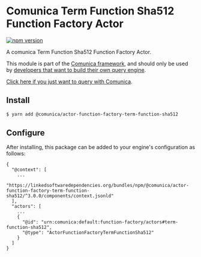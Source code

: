 # Comunica Term Function Sha512 Function Factory Actor

[![npm version](https://badge.fury.io/js/%40comunica%2Factor-function-factory-term-function-sha512.svg)](https://www.npmjs.com/package/@comunica/actor-function-factory-term-function-sha512)

A comunica Term Function Sha512 Function Factory Actor.

This module is part of the [Comunica framework](https://github.com/comunica/comunica),
and should only be used by [developers that want to build their own query engine](https://comunica.dev/docs/modify/).

[Click here if you just want to query with Comunica](https://comunica.dev/docs/query/).

## Install

```bash
$ yarn add @comunica/actor-function-factory-term-function-sha512
```

## Configure

After installing, this package can be added to your engine's configuration as follows:
```text
{
  "@context": [
    ...
    "https://linkedsoftwaredependencies.org/bundles/npm/@comunica/actor-function-factory-term-function-sha512/^3.0.0/components/context.jsonld"
  ],
  "actors": [
    ...
    {
      "@id": "urn:comunica:default:function-factory/actors#term-function-sha512",
      "@type": "ActorFunctionFactoryTermFunctionSha512"
    }
  ]
}
```
